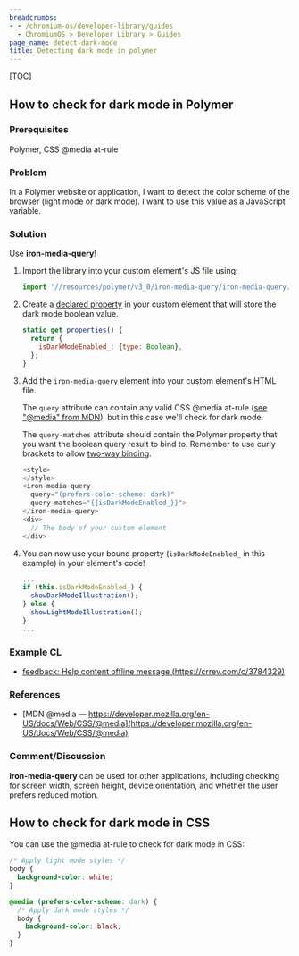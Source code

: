 ```yaml
---
breadcrumbs:
- - /chromium-os/developer-library/guides
  - ChromiumOS > Developer Library > Guides
page_name: detect-dark-mode
title: Detecting dark mode in polymer
---
```


[TOC]

## How to check for dark mode in Polymer

### Prerequisites

Polymer, CSS @media at-rule

### Problem

In a Polymer website or application, I want to detect the color scheme of the
browser (light mode or dark mode). I want to use this value as a JavaScript
variable.

### Solution

Use **iron-media-query**!

1.  Import the library into your custom element's JS file using:

    ```javascript
    import '//resources/polymer/v3_0/iron-media-query/iron-media-query.js';
    ```

2.  Create a
    [declared property](https://polymer-library.polymer-project.org/3.0/docs/devguide/properties)
    in your custom element that will store the dark mode boolean value.

    ```javascript
    static get properties() {
      return {
        isDarkModeEnabled_: {type: Boolean},
      };
    }
    ```

3.  Add the `iron-media-query` element into your custom element's HTML file.

    The `query` attribute can contain any valid CSS @media at-rule
    ([see "@media" from MDN](https://developer.mozilla.org/en-US/docs/Web/CSS/@media)),
    but in this case we'll check for dark mode.

    The `query-matches` attribute should contain the Polymer property that you
    want the boolean query result to bind to. Remember to use curly brackets to
    allow
    [two-way binding](https://polymer-library.polymer-project.org/2.0/docs/devguide/data-binding#two-way-bindings).

    ```javascript
    <style>
    </style>
    <iron-media-query
      query="(prefers-color-scheme: dark)"
      query-matches="{{isDarkModeEnabled_}}">
    </iron-media-query>
    <div>
      // The body of your custom element
    </div>
    ```

4.  You can now use your bound property (`isDarkModeEnabled_` in this example)
    in your element's code!

    ```javascript
    ...
    if (this.isDarkModeEnabled_) {
      showDarkModeIllustration();
    } else {
      showLightModeIllustration();
    }
    ...
    ```

### Example CL

*   [feedback: Help content offline message (https://crrev.com/c/3784329)](https://crrev.com/c/3784329)

### References

*   [MDN @media — https://developer.mozilla.org/en-US/docs/Web/CSS/@media](https://developer.mozilla.org/en-US/docs/Web/CSS/@media)

### Comment/Discussion

**iron-media-query** can be used for other applications, including checking for
screen width, screen height, device orientation, and whether the user prefers
reduced motion.

## How to check for dark mode in CSS

You can use the @media at-rule to check for dark mode in CSS:

```css
/* Apply light mode styles */
body {
  background-color: white;
}

@media (prefers-color-scheme: dark) {
  /* Apply dark mode styles */
  body {
    background-color: black;
  }
}
```
